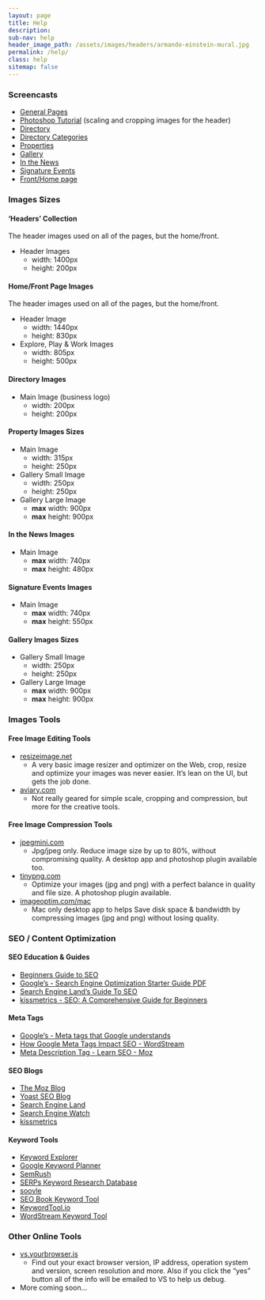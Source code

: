 ```yaml
---
layout: page
title: Help
description:
sub-nav: help
header_image_path: /assets/images/headers/armando-einstein-mural.jpg
permalink: /help/
class: help
sitemap: false
---
```



### Screencasts

* [General Pages](https://vimeopro.com/variantstudios/greeley-dda/video/169193633)
* [Photoshop Tutorial](https://vimeopro.com/variantstudios/greeley-dda/video/169191564) (scaling and cropping images for the header)
* [Directory](https://vimeopro.com/variantstudios/greeley-dda/video/163328110)
* [Directory Categories](https://vimeopro.com/variantstudios/greeley-dda/video/163319849)
* [Properties](https://vimeopro.com/variantstudios/greeley-dda/video/169799636)
* [Gallery](https://vimeopro.com/variantstudios/greeley-dda/video/170715381)
* [In the News](https://vimeopro.com/variantstudios/greeley-dda/video/170713633)
* [Signature Events](https://vimeopro.com/variantstudios/greeley-dda/video/169803057)
* [Front/Home page](https://vimeopro.com/variantstudios/greeley-dda/video/170717660)




### Images Sizes



#### ‘Headers’ Collection

The header images used on all of the pages, but the home/front.

* Header Images
  * width: 1400px
  * height: 200px




#### Home/Front Page Images

The header images used on all of the pages, but the home/front.

* Header Image
  * width: 1440px
  * height: 830px
* Explore, Play & Work Images
  * width: 805px
  * height: 500px




#### Directory Images

* Main Image (business logo)
  * width: 200px
  * height: 200px




#### Property Images Sizes

* Main Image
  * width: 315px
  * height: 250px
* Gallery Small Image
  * width: 250px
  * height: 250px
* Gallery Large Image
  * **max** width: 900px
  * **max** height: 900px




#### In the News Images

* Main Image
  * **max** width: 740px
  * **max** height: 480px

#### Signature Events Images

* Main Image
  * **max** width: 740px
  * **max** height: 550px


#### Gallery Images Sizes

* Gallery Small Image
  * width: 250px
  * height: 250px
* Gallery Large Image
  * **max** width: 900px
  * **max** height: 900px




### Images Tools



#### Free Image Editing Tools

* [resizeimage.net](http://resizeimage.net/)
  * A very basic image resizer and optimizer on the Web, crop, resize and optimize your images was never easier. It’s lean on the UI, but gets the job done.
* [aviary.com](https://www.aviary.com/)
  * Not really geared for simple scale, cropping and compression, but more for the creative tools.




#### Free Image Compression Tools

* [jpegmini.com](http://www.jpegmini.com/)
  * Jpg/jpeg only. Reduce image size by up to 80%, without compromising quality. A desktop app and photoshop plugin available too.
* [tinypng.com](https://tinypng.com)
  * Optimize your images (jpg and png) with a perfect balance in quality and file size. A photoshop plugin available.
* [imageoptim.com/mac](https://imageoptim.com/mac)
  * Mac only desktop app to helps Save disk space & bandwidth by compressing images (jpg and png) without losing quality.




### SEO / Content Optimization



#### SEO Education & Guides

* [Beginners Guide to SEO](https://moz.com/beginners-guide-to-seo)
* [Google’s - Search Engine Optimization Starter Guide PDF](http://static.googleusercontent.com/media/www.google.com/en//webmasters/docs/search-engine-optimization-starter-guide.pdf)
* [Search Engine Land’s Guide To SEO](http://searchengineland.com/guide/seo)
* [kissmetrics - SEO: A Comprehensive Guide for Beginners](https://blog.kissmetrics.com/seo-guide/)




#### Meta Tags

* [Google’s - Meta tags that Google understands](https://support.google.com/webmasters/answer/79812?hl=en)
* [How Google Meta Tags Impact SEO - WordStream](http://www.wordstream.com/meta-tags)
* [Meta Description Tag - Learn SEO - Moz](https://moz.com/learn/seo/meta-description)




#### SEO Blogs

* [The Moz Blog](https://moz.com/blog)
* [Yoast SEO Blog](https://yoast.com/seo-blog/)
* [Search Engine Land](http://searchengineland.com/)
* [Search Engine Watch](https://searchenginewatch.com/)
* [kissmetrics](https://blog.kissmetrics.com/)




#### Keyword Tools

* [Keyword Explorer](https://moz.com/products/pro/keyword-explorer)
* [Google Keyword Planner](http://adwords.google.com/keywordplanner)
* [SemRush](https://www.semrush.com/)
* [SERPs Keyword Research Database](https://serps.com/tools/keyword-research/)
* [soovle](http://soovle.com/)
* [SEO Book Keyword Tool](http://tools.seobook.com/keyword-tools/seobook/)
* [KeywordTool.io](http://keywordtool.io/)
* [WordStream Keyword Tool](http://www.wordstream.com/keywords)




### Other Online Tools

* [vs.yourbrowser.is](http://vs.yourbrowser.is/)
  * Find out your exact browser version, IP address, operation system and version, screen resolution and more. Also if you click the “yes” button all of the info will be emailed to VS to help us debug.
* More coming soon…
